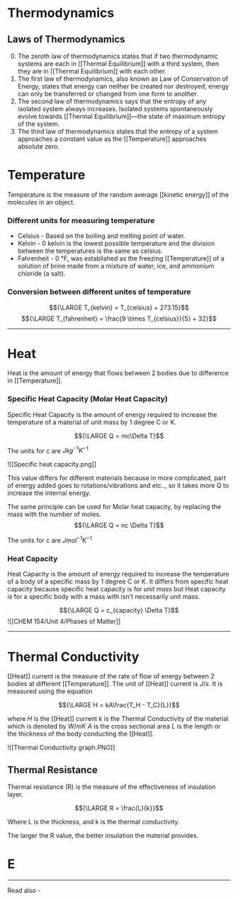 # Thermodynamics

## Laws of Thermodynamics
0. The zeroth law of thermodynamics states that if two thermodynamic systems are each in [[Thermal Equilibrium]] with a third system, then they are in [[Thermal Equilibrium]] with each other.
1. The first law of thermodynamics, also known as Law of Conservation of Energy, states that energy can neither be created nor destroyed; energy can only be transferred or changed from one form to another.
2. The second law of thermodynamics says that the entropy of any isolated system always increases. Isolated systems spontaneously evolve towards [[Thermal Equilibrium]]—the state of maximum entropy of the system.
3. The third law of thermodynamics states that the entropy of a system approaches a constant value as the [[Temperature]] approaches absolute zero.

# Temperature

Temperature is the measure of the random average [[kinetic energy]] of the molecules in an object.

### Different units for measuring temperature

- Celsius - Based on the boiling and melting point of water.
- Kelvin - 0 kelvin is the lowest possible temperature and the division between the temperatures is the same as celsius.
- Fahrenheit - 0 °F, was established as the freezing [[Temperature]] of a solution of brine made from a mixture of water, ice, and ammonium chloride (a salt).

### Conversion between different unites of temperature

$${\LARGE T_{kelvin} = T_{celsius} + 273.15}$$
$${\LARGE T_{fahrenheit} = \frac{9 \times T_{celsius}}{5} + 32}$$

---

# Heat
Heat is the amount of energy that flows between 2 bodies due to difference in [[Temperature]].

### Specific Heat Capacity (Molar Heat Capacity)

Specific Heat Capacity is the amount of energy required to increase the temperature of a material of unit mass by 1 degree C or K.

$${\LARGE Q = mc\Delta T}$$

The units for c are ${J kg^{-1} K^{-1}}$

![[Specific heat capacity.png]]

This value differs for different materials because in more complicated, part of energy added goes to rotations/vibrations and etc.., so it takes more Q to increase the internal energy.


The same principle can be used for Molar heat capacity, by replacing the mass with the number of moles. 
$${\LARGE Q = nc \Delta T}$$

The units for c are ${J mol^{-1} K^{-1}}$


### Heat Capacity
Heat Capacity is the amount of energy required to increase the temperature of a body of a specific mass by 1 degree C or K. It differs from specific heat capacity because specific heat capacity is for *unit mass* but Heat capacity is for a specific body with a mass with isn't necessarily unit mass.

$${\LARGE Q = c_{capacity} \Delta T}$$
![[CHEM 154/Unit 4/Phases of Matter]]

---
# Thermal Conductivity

[[Heat]] current is the measure of the rate of flow of energy between 2 bodies at different [[Temperature]]. The unit of [[Heat]] current is ${J/s}$. It is measured using the equation

$${\LARGE H = kA\frac{T_H - T_C}{L}}$$

where
*H* is the [[Heat]] current
*k* is the Thermal Conductivity of the material which is denoted by ${W/mK}$
*A* is the cross sectional area
*L* is the length or the thickness of the body conducting the [[Heat]].

![[Thermal Conductivity graph.PNG]]

## Thermal Resistance

Thermal resistance (R) is the measure of the effectiveness of insulation layer.

$${\LARGE R = \frac{L}{k}}$$

Where L is the thickness,
and k is the thermal conductivity.

The larger the R value, the better insulation the material provides.





# E

---
Read also - 